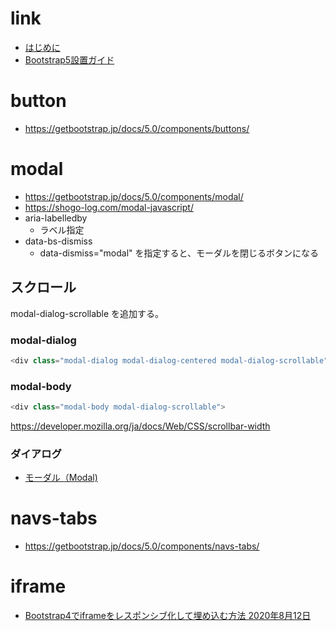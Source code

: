 # link
- [はじめに](https://getbootstrap.jp/docs/5.0/getting-started/introduction/)
- [Bootstrap5設置ガイド](https://bootstrap-guide.com/)

# button
- https://getbootstrap.jp/docs/5.0/components/buttons/

# modal
- https://getbootstrap.jp/docs/5.0/components/modal/
- https://shogo-log.com/modal-javascript/
- aria-labelledby
  - ラベル指定
- data-bs-dismiss
  - data-dismiss="modal" を指定すると、モーダルを閉じるボタンになる
## スクロール
modal-dialog-scrollable
を追加する。
### modal-dialog
```js
<div class="modal-dialog modal-dialog-centered modal-dialog-scrollable">
```
  
### modal-body
```js
<div class="modal-body modal-dialog-scrollable">
```
https://developer.mozilla.org/ja/docs/Web/CSS/scrollbar-width

### ダイアログ


- [モーダル（Modal)](https://bootstrap-guide.com/components/modal)


# navs-tabs
- https://getbootstrap.jp/docs/5.0/components/navs-tabs/

# iframe
- [Bootstrap4でiframeをレスポンシブ化して埋め込む方法 2020年8月12日](https://closet-land.com/bootstrap4/iframe-responsive/)


